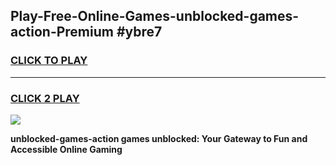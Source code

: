 
## Play-Free-Online-Games-unblocked-games-action-Premium #ybre7
<h3>
<a href="https://premium.freeplayer.one?title=unblocked-games-action&ref=8M">CLICK TO PLAY</a></h3>
<hr>

<h3>
<a href="https://premium.freeplayer.one?title=unblocked-games-action&ref=8M">CLICK 2 PLAY</a>
  
</h3>

<a href="https://premium.freeplayer.one?title=unblocked-games-action&ref=8M"><img src="https://clearcache.store/games.png"></a>


**unblocked-games-action games unblocked: Your Gateway to Fun and Accessible Online Gaming**
